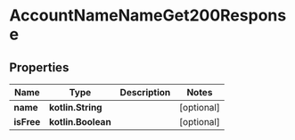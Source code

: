 
# AccountNameNameGet200Response

## Properties
Name | Type | Description | Notes
------------ | ------------- | ------------- | -------------
**name** | **kotlin.String** |  |  [optional]
**isFree** | **kotlin.Boolean** |  |  [optional]



